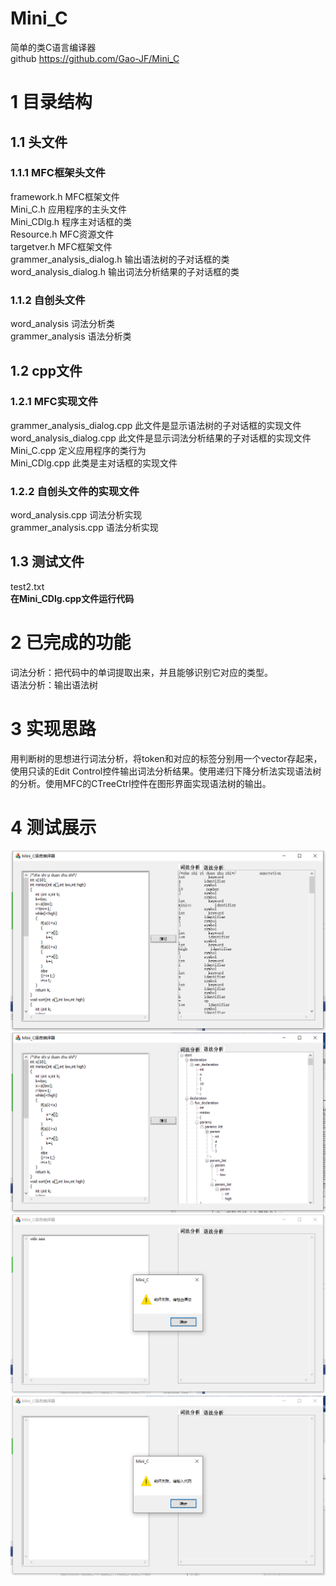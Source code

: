 # Mini_C
简单的类C语言编译器  
github https://github.com/Gao-JF/Mini_C
# 1 目录结构  
## 1.1 头文件  
### 1.1.1 MFC框架头文件  
framework.h  MFC框架文件  
Mini_C.h  应用程序的主头文件  
Mini_CDlg.h  程序主对话框的类  
Resource.h  MFC资源文件  
targetver.h  MFC框架文件  
grammer_analysis_dialog.h  输出语法树的子对话框的类  
word_analysis_dialog.h  输出词法分析结果的子对话框的类  

### 1.1.2 自创头文件  
word_analysis  词法分析类  
grammer_analysis  语法分析类  

## 1.2 cpp文件
### 1.2.1 MFC实现文件  
grammer_analysis_dialog.cpp  此文件是显示语法树的子对话框的实现文件  
word_analysis_dialog.cpp  此文件是显示词法分析结果的子对话框的实现文件  
Mini_C.cpp  定义应用程序的类行为  
Mini_CDlg.cpp  此类是主对话框的实现文件  

### 1.2.2 自创头文件的实现文件
word_analysis.cpp  词法分析实现  
grammer_analysis.cpp  语法分析实现  

## 1.3 测试文件  
test2.txt  
**在Mini_CDlg.cpp文件运行代码**

# 2 已完成的功能  
词法分析：把代码中的单词提取出来，并且能够识别它对应的类型。  
语法分析：输出语法树  

# 3 实现思路  
用判断树的思想进行词法分析，将token和对应的标签分别用一个vector存起来，使用只读的Edit Control控件输出词法分析结果。使用递归下降分析法实现语法树的分析。使用MFC的CTreeCtrl控件在图形界面实现语法树的输出。  

# 4 测试展示
![image1](https://github.com/Gao-JF/Mini_C/blob/main/1.png?raw=true)  
![image2](https://github.com/Gao-JF/Mini_C/blob/main/2.png?raw=true)
![image2](https://github.com/Gao-JF/Mini_C/blob/main/3.png?raw=true)
![image2](https://github.com/Gao-JF/Mini_C/blob/main/4.png?raw=true)








